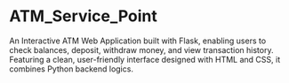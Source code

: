 # ATM_Service_Point
An Interactive ATM Web Application built with Flask, enabling users to check balances, deposit, withdraw money, and view transaction history. Featuring a clean, user-friendly interface designed with HTML and CSS, it combines Python backend logics.
